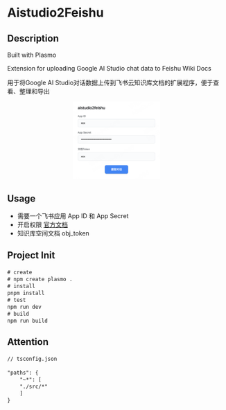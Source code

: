 # Aistudio2Feishu

## Description

Built with Plasmo

Extension for uploading Google AI Studio chat data to Feishu Wiki Docs

用于将Google AI Studio对话数据上传到飞书云知识库文档的扩展程序，便于查看、整理和导出

<div align="center">
<img src="assets/image.png" alt="Product showcase" width="40%" />
</div>

## Usage
- 需要一个飞书应用 App ID 和 App Secret
- 开启权限 [官方文档](https://open.feishu.cn/document/server-docs/docs/wiki-v2/wiki-qa)
- 知识库空间文档 obj_token 

## Project Init
```shell
# create
# npm create plasmo .
# install
pnpm install
# test
npm run dev
# build
npm run build
```

## Attention
```
// tsconfig.json

"paths": {
    "~*": [
    "./src/*"
    ]
}

```

